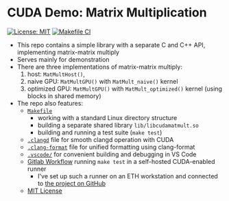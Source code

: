 # CUDA Demo: Matrix Multiplication

[![License: MIT](https://img.shields.io/badge/License-MIT-yellow.svg)](https://opensource.org/licenses/MIT)
[![Makefile CI](https://github.com/vaclav-hapla/cuda-demo-matrix-multiplication-cpp/actions/workflows/makefile.yml/badge.svg)](https://github.com/vaclav-hapla/cuda-demo-matrix-multiplication-cpp/actions/workflows/makefile.yml)

* This repo contains a simple library with a separate C and C++ API, implementing matrix-matrix multiply
* Serves mainly for demonstration
* There are three implementations of matrix-matrix multiply:
    1. host: `MatMultHost()`,
    2. naive GPU: `MatMultGPU()` with `MatMult_naive()` kernel
    3. optimized GPU: `MatMultGPU()` with `MatMult_optimized()` kernel (using blocks in shared memory)
* The repo also features:
    - [`Makefile`](Makefile)
      - working with a standard Linux directory structure
      - building a separate shared library `lib/libcudamatmult.so`
      - building and running a test suite (`make test`)
    - [`.clangd`](.clangd) file for smooth clangd operation with CUDA
    - [`.clang-format`](.clang-format) file for unified formatting using clang-format
    - [`.vscode/`](.vscode/) for convenient building and debugging in VS Code
    - [Gitlab Workflow](.github/workflows/makefile.yml) running `make test` in a self-hosted CUDA-enabled runner
      - I've set up such a runner on an ETH workstation and connected to [the project on GitHub](https://github.com/vaclav-hapla/cuda-demo-matrix-multiplication-cpp)
    - [MIT License](LICENSE)
